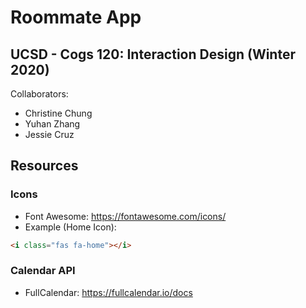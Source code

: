 # Roommate App
## UCSD - Cogs 120: Interaction Design (Winter 2020)
Collaborators:
* Christine Chung 
* Yuhan Zhang
* Jessie Cruz 


## Resources

### Icons
* Font Awesome: https://fontawesome.com/icons/
* Example (Home Icon):
```html
<i class="fas fa-home"></i>
```

### Calendar API
* FullCalendar: https://fullcalendar.io/docs
